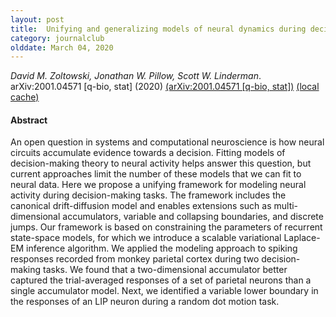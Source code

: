 ```yaml
---
layout: post
title:  Unifying and generalizing models of neural dynamics during decision-making (2020)
category: journalclub
olddate: March 04, 2020
---
```

 
*David M. Zoltowski, Jonathan W. Pillow, Scott W. Linderman*. arXiv:2001.04571 [q-bio, stat] (2020) 
[(arXiv:2001.04571 [q-bio, stat])](http://arxiv.org/abs/2001.04571)
[(local cache)]({{site.url}}/journalclub/JCpapers/Zoltowski_Unifying.pdf)

#### Abstract
An open question in systems and computational neuroscience is how neural circuits accumulate evidence towards a decision. Fitting models of decision-making theory to neural activity helps answer this question, but current approaches limit the number of these models that we can fit to neural data. Here we propose a unifying framework for modeling neural activity during decision-making tasks. The framework includes the canonical drift-diffusion model and enables extensions such as multi-dimensional accumulators, variable and collapsing boundaries, and discrete jumps. Our framework is based on constraining the parameters of recurrent state-space models, for which we introduce a scalable variational Laplace-EM inference algorithm. We applied the modeling approach to spiking responses recorded from monkey parietal cortex during two decision-making tasks. We found that a two-dimensional accumulator better captured the trial-averaged responses of a set of parietal neurons than a single accumulator model. Next, we identified a variable lower boundary in the responses of an LIP neuron during a random dot motion task.